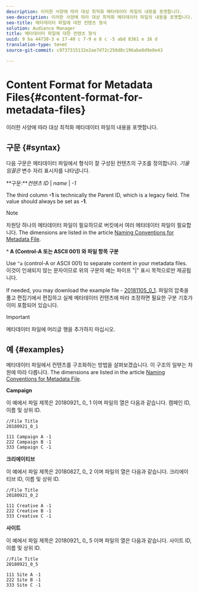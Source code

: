 ```yaml
---
description: 이러한 사양에 따라 대상 최적화 메타데이터 파일의 내용을 포맷합니다.
seo-description: 이러한 사양에 따라 대상 최적화 메타데이터 파일의 내용을 포맷합니다.
seo-title: 메타데이터 파일에 대한 컨텐츠 형식
solution: Audience Manager
title: 메타데이터 파일에 대한 컨텐츠 형식
uuid: 9 ba 44738-3 e 17-40 c 7-9 e 8 c -5 abd 8361 e 16 d
translation-type: tm+mt
source-git-commit: c9737315132e2ae7d72c250d8c196abe8d9e0e43

---
```



# Content Format for Metadata Files{#content-format-for-metadata-files}

이러한 사양에 따라 대상 최적화 메타데이터 파일의 내용을 포맷합니다.

## 구문 {#syntax}

다음 구문은 메타데이터 파일에서 형식이 잘 구성된 컨텐츠의 구조를 정의합니다. *기울임꼴은* 변수 자리 표시자를 나타냅니다.

**구문:***컨텐츠 ID* | *name* | *-1*

<!--In the contents syntax, you'll notice a parent ID variable. Don't confuse it with the parent ID used in the [metadata file name](../../../reporting/audience-optimization-reports/metadata-files-intro/metadata-file-names.md). These 2 variables seem similar, but they represent different things. In the file name, the parent ID corresponds to a category like "campaign" (ID 1), "placement" (ID 3), or "tactic" (ID 9), etc. In the file body:-->

The third column **-1** is technically the Parent ID, which is a legacy field. The value should always be set as **-1**.

>[!NOTE]
>
>차원당 하나의 메타데이터 파일이 필요하므로 버킷에서 여러 메타데이터 파일이 필요합니다. The dimensions are listed in the article [Naming Conventions for Metadata File](../../../reporting/audience-optimization-reports/metadata-files-intro/metadata-file-names.md#child-dimension).

**^ A (Control-A 또는 ASCII 001) 와 파일 항목 구분**

Use `^a` (control-A or ASCII 001) to separate content in your metadata files. 이것이 인쇄되지 않는 문자이므로 위의 구문의 예는 파이프 "|" 표시 목적으로만 제공됩니다.

If needed, you may download the example file - [20181105_0_1](assets/20181105_0_1.zip). 파일의 압축을 풀고 편집기에서 편집하고 실제 메타데이터 컨텐츠에 따라 조정하면 필요한 구분 기호가 이미 포함되어 있습니다.

>[!IMPORTANT]
>
>메타데이터 파일에 머리글 행을 추가하지 마십시오.

## 예 {#examples}

메타데이터 파일에서 컨텐츠를 구조화하는 방법을 살펴보겠습니다. 이 구조의 일부는 차원에 따라 다릅니다. The dimensions are listed in the article [Naming Conventions for Metadata File](../../../reporting/audience-optimization-reports/metadata-files-intro/metadata-file-names.md#child-dimension).

**Campaign**

이 예에서 파일 제목은 20180921_ 0_ 1 이며 파일의 열은 다음과 같습니다. 캠페인 ID, 이름 및 상위 ID.

<!--Let's say you want to populate the creative drop down menu with creative names from a particular campaign. In this case, your metadata file name would include ID 1 (campaign) and ID 2 (creative). Following the content syntax, your metadata file would contain the creative ID, creative name, and actual campaign ID.-->

```
//File Title
20180921_0_1

111 Campaign A -1
222 Campaign B -1
333 Campaign C -1
```

**크리에이티브**

이 예에서 파일 제목은 20180827_ 0_ 2 이며 파일의 열은 다음과 같습니다. 크리에이티브 ID, 이름 및 상위 ID.

```
//File Title
20180921_0_2

111 Creative A -1
222 Creative B -1
333 Creative C -1
```

**사이트**

이 예에서 파일 제목은 20180921_ 0_ 5 이며 파일의 열은 다음과 같습니다. 사이트 ID, 이름 및 상위 ID.

```
//File Title
20180921_0_5

111 Site A -1
222 Site B -1
333 Site C -1
```
